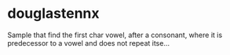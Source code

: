 # douglastennx
Sample that find the first char vowel, after a consonant, where it is predecessor to a vowel and does not repeat itse…

